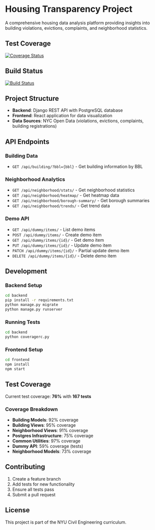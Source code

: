 # Housing Transparency Project

A comprehensive housing data analysis platform providing insights into building violations, evictions, complaints, and neighborhood statistics.

## Test Coverage

[![Coverage Status](https://coveralls.io/repos/github/gcivil-nyu-org/team3-wed-fall25/badge.svg?branch=devops%2Ftravis)](https://coveralls.io/github/gcivil-nyu-org/team3-wed-fall25?branch=devops%2Ftravis)

## Build Status

[![Build Status](https://app.travis-ci.com/gcivil-nyu-org/team3-wed-fall25.svg?branch=devops%2Ftravis)](https://app.travis-ci.com/github/gcivil-nyu-org/team3-wed-fall25)

## Project Structure

- **Backend**: Django REST API with PostgreSQL database
- **Frontend**: React application for data visualization
- **Data Sources**: NYC Open Data (violations, evictions, complaints, building registrations)

## API Endpoints

### Building Data
- `GET /api/building/?bbl={bbl}` - Get building information by BBL

### Neighborhood Analytics
- `GET /api/neighborhood/stats/` - Get neighborhood statistics
- `GET /api/neighborhood/heatmap/` - Get heatmap data
- `GET /api/neighborhood/borough-summary/` - Get borough summaries
- `GET /api/neighborhood/trends/` - Get trend data

### Demo API
- `GET /api/dummy/items/` - List demo items
- `POST /api/dummy/items/` - Create demo item
- `GET /api/dummy/items/{id}/` - Get demo item
- `PUT /api/dummy/items/{id}/` - Update demo item
- `PATCH /api/dummy/items/{id}/` - Partial update demo item
- `DELETE /api/dummy/items/{id}/` - Delete demo item

## Development

### Backend Setup
```bash
cd backend
pip install -r requirements.txt
python manage.py migrate
python manage.py runserver
```

### Running Tests
```bash
cd backend
python coveragerc.py
```

### Frontend Setup
```bash
cd frontend
npm install
npm start
```

## Test Coverage

Current test coverage: **76%** with **167 tests**

### Coverage Breakdown
- **Building Models**: 92% coverage
- **Building Views**: 95% coverage  
- **Neighborhood Views**: 91% coverage
- **Postgres Infrastructure**: 75% coverage
- **Common Utilities**: 97% coverage
- **Dummy API**: 59% coverage (tests)
- **Neighborhood Models**: 73% coverage

## Contributing

1. Create a feature branch
2. Add tests for new functionality
3. Ensure all tests pass
4. Submit a pull request

## License

This project is part of the NYU Civil Engineering curriculum.
